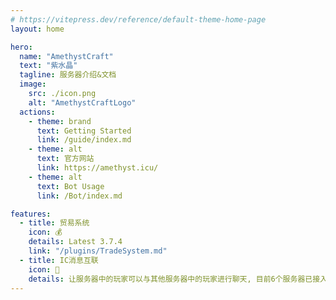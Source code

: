 ```yaml
---
# https://vitepress.dev/reference/default-theme-home-page
layout: home

hero:
  name: "AmethystCraft"
  text: "紫水晶"
  tagline: 服务器介绍&文档
  image: 
    src: ./icon.png
    alt: "AmethystCraftLogo"
  actions:
    - theme: brand
      text: Getting Started
      link: /guide/index.md
    - theme: alt
      text: 官方网站
      link: https://amethyst.icu/
    - theme: alt
      text: Bot Usage
      link: /Bot/index.md

features:
  - title: 贸易系统
    icon: 💰
    details: Latest 3.7.4
    link: "/plugins/TradeSystem.md"
  - title: IC消息互联
    icon: 📨
    details: 让服务器中的玩家可以与其他服务器中的玩家进行聊天, 目前6个服务器已接入（插件版本不一致会出现异常），合作请联系组织
---
```

<DataPanel />

<PartnerCarousel />
